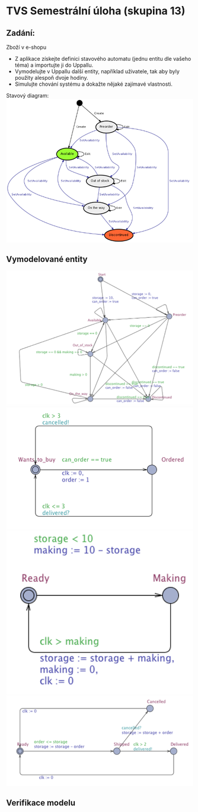 TVS Semestrální úloha (skupina 13)
=================

## Zadání:

Zboží v e-shopu

- Z aplikace získejte definici stavového automatu (jednu entitu dle vašeho téma) a importujte ji do Uppallu.
- Vymodelujte v Uppallu další entity, například uživatele, tak aby byly použity alespoň dvoje hodiny.
- Simulujte chování systému a dokažte nějaké zajímavé vlastnosti.

Stavový diagram:
![Assignment](assignment.png)

## Vymodelované entity

![Product](product.png)
![Customer](customer.png)
![Factory](factory.png)
![Shop](shop.png)


## Verifikace modelu